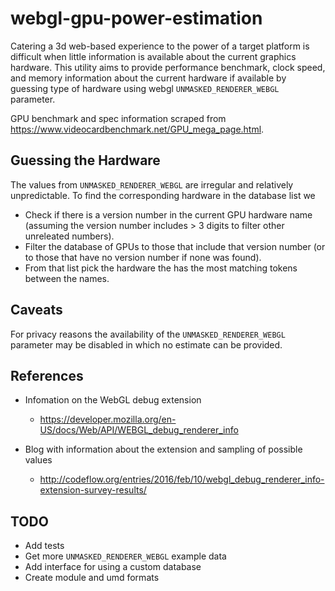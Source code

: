 # webgl-gpu-power-estimation

Catering a 3d web-based experience to the power of a target platform is difficult when little information is available about the current graphics hardware. This utility aims to provide performance benchmark, clock speed, and memory information about the current hardware if available by guessing type of hardware using webgl `UNMASKED_RENDERER_WEBGL` parameter.

GPU benchmark and spec information scraped from https://www.videocardbenchmark.net/GPU_mega_page.html.

## Guessing the Hardware

The values from `UNMASKED_RENDERER_WEBGL` are irregular and relatively unpredictable. To find the corresponding hardware in the database list we

- Check if there is a version number in the current GPU hardware name (assuming the version number includes > 3 digits to filter other unreleated numbers).
- Filter the database of GPUs to those that include that version number (or to those that have no version number if none was found).
- From that list pick the hardware the has the most matching tokens between the names.

## Caveats

For privacy reasons the availability of the `UNMASKED_RENDERER_WEBGL` parameter may be disabled in which no estimate can be provided.

## References
- Infomation on the WebGL debug extension
  - https://developer.mozilla.org/en-US/docs/Web/API/WEBGL_debug_renderer_info
  
- Blog with information about the extension and sampling of possible values
  - http://codeflow.org/entries/2016/feb/10/webgl_debug_renderer_info-extension-survey-results/

## TODO
- Add tests
- Get more `UNMASKED_RENDERER_WEBGL` example data
- Add interface for using a custom database
- Create module and umd formats
